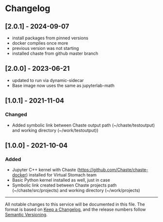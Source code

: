 # Changelog

## [2.0.1] - 2024-09-07
- install packages from pinned versions
- docker complies once more
- previous version was not starting
- installed chaste from github master branch

## [2.0.0] - 2023-06-21
- updated to run via dynamic-sidecar
- Base image now uses the same as jupyterlab-math

## [1.0.1] - 2021-11-04
### Changed
- Added symbolic link between Chaste output path (~/chaste/testoutput) and working directory (~/work/testoutput))
## [1.0.0] - 2021-10-04
### Added
- Jupyter C++ kernel with Chaste (https://github.com/Chaste/chaste-docker) installed for Virtual Stomach team
- Basic Python kernel installed as well,  just in case 
- Symbolic link created between Chaste projects path (~/chaste/src/projects) and working directory (~/work/projects)

---
All notable changes to this service will be documented in this file. The format is based on [Keep a Changelog](https://keepachangelog.com/en/1.0.0/), and the release numbers follow [Semantic Versioning](https://semver.org/spec/v2.0.0.html).


<!-- Add links here -->

<!-- HOW TO WRITE  THIS CHANGELOG

- Guiding Principles
  - Changelogs are for humans, not machines.
  - There should be an entry for every single version.
  - The same types of changes should be grouped.
  - Versions and sections should be linkable.
  - The latest version comes first.
  - The release date of each version is displayed.
  - Mention whether you follow Semantic Versioning.
  -
- Types of changes
  - Added for new features.
  - Changed for changes in existing functionality.
  - Deprecated for soon-to-be removed features.
  - Removed for now removed features.
  - Fixed for any bug fixes.
  - Security in case of vulnerabilities.

SEE https://keepachangelog.com/en/1.0.0/
-->

